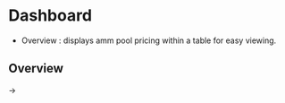 # Dashboard

- Overview : displays amm pool pricing within a table for easy viewing.

## Overview

->
